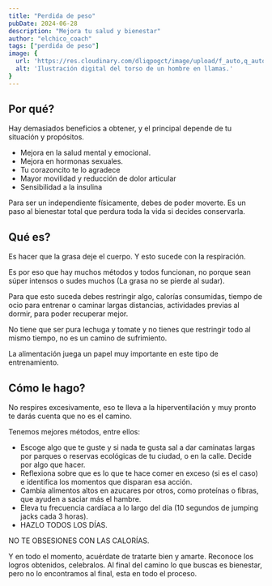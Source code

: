 ```yaml
---
title: "Perdida de peso"
pubDate: 2024-06-28
description: "Mejora tu salud y bienestar"
author: "elchico_coach"
tags: ["perdida de peso"]
image: {
  url: 'https://res.cloudinary.com/dliqpogct/image/upload/f_auto,q_auto/v1/mysite/fatloss',
  alt: 'Ilustración digital del torso de un hombre en llamas.'
}
---
```


## Por qué?

Hay demasiados beneficios a obtener, y el principal depende de tu situación y propósitos.

- Mejora en la salud mental y emocional.
- Mejora en hormonas sexuales.
- Tu corazoncito te lo agradece
- Mayor movilidad y reducción de dolor articular
- Sensibilidad a la insulina

Para ser un independiente físicamente, debes de poder moverte.
Es un paso al bienestar total que perdura toda la vida si decides conservarla.

## Qué es?

Es hacer que la grasa deje el cuerpo.
Y esto sucede con la respiración.

Es por eso que hay muchos métodos y todos funcionan, no porque sean súper intensos o sudes muchos (La grasa no se pierde al sudar).

Para que esto suceda debes restringir algo, calorías consumidas, tiempo de ocio para entrenar o caminar largas distancias, actividades previas al dormir, para poder recuperar mejor.

No tiene que ser pura lechuga y tomate y no tienes que restringir todo al mismo tiempo, no es un camino de sufrimiento.

La alimentación juega un papel muy importante en este tipo de entrenamiento.

## Cómo le hago?

No respires excesivamente, eso te lleva a la hiperventilación y muy pronto te darás cuenta que no es el camino.

Tenemos mejores métodos, entre ellos:

- Escoge algo que te guste y si nada te gusta sal a dar caminatas largas por parques o reservas ecológicas de tu ciudad, o en la calle. Decide por algo que hacer.
- Reflexiona sobre que es lo que te hace comer en exceso (si es el caso) e identifica los momentos que disparan esa acción.
- Cambia alimentos altos en azucares por otros, como proteínas o fibras, que ayuden a saciar más el hambre.
- Eleva tu frecuencia cardíaca a lo largo del día (10 segundos de jumping jacks cada 3 horas).
- HAZLO TODOS LOS DÍAS.

NO TE OBSESIONES CON LAS CALORÍAS.

Y en todo el momento, acuérdate de tratarte bien y amarte. Reconoce los logros obtenidos, celebralos. Al final del camino lo que buscas es bienestar, pero no lo encontramos al final, esta en todo el proceso.